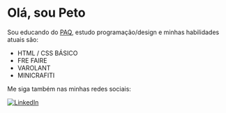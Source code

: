# Olá, sou Peto

Sou educando do [PAQ](http://prototipandoaquebrada.org/), estudo programação/design e minhas habilidades atuais são:

- HTML / CSS BÁSICO 
- FRE FAIRE 
- VAROLANT
- MINICRAFITI

Me siga também nas minhas redes sociais:
  
[![LinkedIn](https://img.shields.io/badge/LinkedIn-0077B5?style=for-the-badge&logo=linkedin&logoColor=white)](https://www.linkedin.com/in/matheus-henrique-2911a622b/)